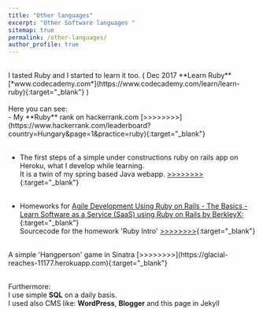 ```yaml
---
title: "Other languages"
excerpt: "Other Software languages "
sitemap: true
permalink: /other-languages/
author_profile: true
---
```

<br>
I tasted Ruby and I started to learn it too. (
Dec 2017 **Learn Ruby**  [*www.codecademy.com*](https://www.codecademy.com/learn/learn-ruby){:target="_blank"} )
<br><br>
Here you can see:<br>
- My **Ruby** rank on hackerrank.com [>>>>>>>>](https://www.hackerrank.com/leaderboard?country=Hungary&page=1&practice=ruby){:target="_blank"}<br><br>


- The first steps of a simple under constructions ruby on rails app on Heroku, what I develop while learning.<br>
It is a twin of my spring based Java webapp. [>>>>>>>>](https://erex-rails-bp.herokuapp.com//){:target="_blank"}
<br><br>

- Homeworks for [Agile Development Using Ruby on Rails - The Basics - Learn Software as a Service (SaaS) using Ruby on Rails by BerkleyX:](https://www.edx.org/course/agile-development-using-ruby-rails-uc-berkeleyx-cs169-1x-1){:target="_blank"}<br>
Sourcecode for the homework 'Ruby Intro' 
[>>>>>>>>](https://github.com/PBesze/hw-ruby-intro/blob/master/lib/ruby_intro.rb){:target="_blank"}
<br>
A simple 'Hangperson' game in Sinatra 
[>>>>>>>>](https://glacial-reaches-11177.herokuapp.com){:target="_blank"}
<br><br>

Furthermore:<br>
I use simple **SQL** on a daily basis.<br>
I used also CMS like: **WordPress**, **Blogger** and this page in Jekyll<br>
